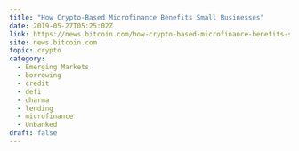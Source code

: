 ```yaml
---
title: "How Crypto-Based Microfinance Benefits Small Businesses"
date: 2019-05-27T05:25:02Z
link: https://news.bitcoin.com/how-crypto-based-microfinance-benefits-small-businesses/?utm_medium=RSS&utm_source=hune
site: news.bitcoin.com
topic: crypto
category:
  - Emerging Markets
  - borrowing
  - credit
  - defi
  - dharma
  - lending
  - microfinance
  - Unbanked
draft: false
---
```

